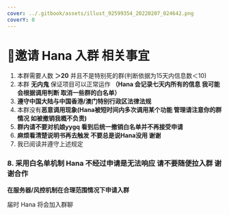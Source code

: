 ```yaml
---
cover: ../.gitbook/assets/illust_92599354_20220207_024642.png
coverY: 0
---
```


# 🤔邀请 Hana 入群 相关事宜

1. 本群需要人数 **＞20** 并且不是特别死的群(判断依据为15天内信息数＜10)
2. 本群 **无内鬼** 保证项目可以正常运作 **（Hana 会记录七天内所有的信息 我可能会根据调用判断 取消一些群的白名单）**
3. **遵守中国大陆与中国香港/澳门特别行政区法律法规**
4. 本群没有**恶意调用现象(Hana被短时间内多次调用某个功能 管理请注意你的群情况 如被撤销我概不负责)**
5. **群内请不要对机娘yygq 看到后统一撤销白名单并不再接受申请**
6. **麻烦看清楚说明书再去触发 不要总是说Hana没用 谢谢**
7. 我已阅读并遵守上述规定

### 8. 采用白名单机制 Hana 不经过申请是无法响应 请不要随便拉入群 谢谢合作

**在服务器/风控机制在合理范围情况下申请入群**

届时 Hana 将会加入群聊
